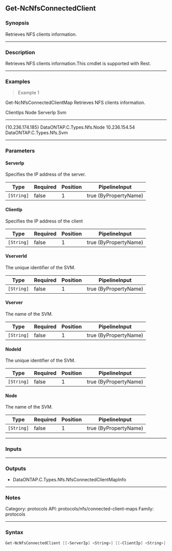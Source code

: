 Get-NcNfsConnectedClient
------------------------

### Synopsis
Retrieves NFS clients information.

---

### Description

Retrieves NFS clients information.This cmdlet is supported with Rest.

---

### Examples
> Example 1

Get-NcNfsConnectedClientMap
Retrieves NFS clients information.

ClientIps        Node                       ServerIp      Svm
---------        ----                       --------      ---
{10.236.174.185} DataONTAP.C.Types.Nfs.Node 10.236.154.54 DataONTAP.C.Types.Nfs.Svm

---

### Parameters
#### **ServerIp**
Specifies the IP address of the server.

|Type      |Required|Position|PipelineInput        |
|----------|--------|--------|---------------------|
|`[String]`|false   |1       |true (ByPropertyName)|

#### **ClientIp**
Specifies the IP address of the client

|Type      |Required|Position|PipelineInput        |
|----------|--------|--------|---------------------|
|`[String]`|false   |1       |true (ByPropertyName)|

#### **VserverId**
The unique identifier of the SVM.

|Type      |Required|Position|PipelineInput        |
|----------|--------|--------|---------------------|
|`[String]`|false   |1       |true (ByPropertyName)|

#### **Vserver**
The name of the SVM.

|Type      |Required|Position|PipelineInput        |
|----------|--------|--------|---------------------|
|`[String]`|false   |1       |true (ByPropertyName)|

#### **NodeId**
The unique identifier of the SVM.

|Type      |Required|Position|PipelineInput        |
|----------|--------|--------|---------------------|
|`[String]`|false   |1       |true (ByPropertyName)|

#### **Node**
The name of the SVM.

|Type      |Required|Position|PipelineInput        |
|----------|--------|--------|---------------------|
|`[String]`|false   |1       |true (ByPropertyName)|

---

### Inputs

---

### Outputs
* DataONTAP.C.Types.Nfs.NfsConnectedClientMapInfo

---

### Notes
Category: protocols
API: protocols/nfs/connected-client-maps
Family: protocols

---

### Syntax
```PowerShell
Get-NcNfsConnectedClient [[-ServerIp] <String>] [[-ClientIp] <String>] [[-VserverId] <String>] [[-Vserver] <String>] [[-NodeId] <String>] [[-Node] <String>] [<CommonParameters>]
```

